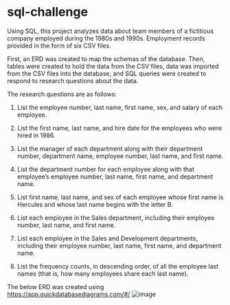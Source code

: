 # sql-challenge
Using SQL, this project analyzes data about team members of a fictitious company employed during the 1980s and 1990s. Employment records provided in the form of six CSV files. 

First, an ERD was created to map the schemas of the database. Then, tables were created to hold the data from the CSV files, data was imported from the CSV files into the  database, and SQL queries were created to respond to research questions about the data. 


The research questions are as follows: 

1. List the employee number, last name, first name, sex, and salary of each employee.

2. List the first name, last name, and hire date for the employees who were hired in 1986.

3. List the manager of each department along with their department number, department name, employee number, last name, and first name.

4. List the department number for each employee along with that employee’s employee number, last name, first name, and department name.

5. List first name, last name, and sex of each employee whose first name is Hercules and whose last name begins with the letter B.

6. List each employee in the Sales department, including their employee number, last name, and first name.

7. List each employee in the Sales and Development departments, including their employee number, last name, first name, and department name.

8. List the frequency counts, in descending order, of all the employee last names (that is, how many employees share each last name).


The below ERD was created using https://app.quickdatabasediagrams.com/#/
![image](https://user-images.githubusercontent.com/119253324/220819622-fa8ee640-3481-4681-a4ca-88428eaa95f4.png)
